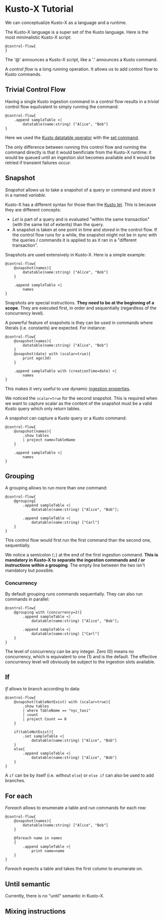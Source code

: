 # Kusto-X Tutorial

We can conceptualize Kusto-X as a language and a runtime.

The Kusto-X language is a super set of the Kusto language.  Here is the most minimalistic Kusto-X script:

```kusto
@control-flow{
}
```

The '@' announces a Kusto-X script, like a '.' announces a Kusto command.

A *control flow* is a long running operation.  It allows us to add control flow to Kusto commands.

## Trivial Control Flow

Having a single Kusto ingestion command in a control flow results in a *trivial* control flow equilvalent to simply running the command:

```kusto
@control-flow{
    .append sampleTable <|
        datatable(name:string) ["Alice", "Bob"]
}
```

Here we used the [Kusto datatable operator](https://docs.microsoft.com/en-us/azure/data-explorer/kusto/query/datatableoperator?pivots=azuredataexplorer) with the [set command](https://docs.microsoft.com/en-us/azure/data-explorer/kusto/management/data-ingestion/ingest-from-query).

The only difference between running this control flow and running the command directly is that it would benificiate from the Kusto-X runtime:  it would be queued until an ingestion slot becomes available and it would be retried if transient failures occur.

## Snapshot

*Snapshot* allows us to take a snapshot of a query or command and store it in a named *variable*.

Kusto-X has a different syntax for those than the [Kusto let](https://docs.microsoft.com/en-us/azure/data-explorer/kusto/query/letstatement).  This is because they are different concepts:

* *Let* is part of a query and is evaluated "within the same transaction" (with the same list of extents) than the query.
* A snapshot is taken at one point in time and *stored* in the control flow.  If the control flow runs for a while, the snapshot might not be in sync with the queries / commands it is applied to as it ran in a "different transaction".

Snapshots are used extensively in Kusto-X.  Here is a simple example:

```kusto
@control-flow{
    @snapshot(names){
        datatable(name:string) ["Alice", "Bob"]
    }

    .append sampleTable <|
        names
}
```

Snapshots are special instructions.  **They need to be at the beginning of a scope**.  They are executed first, in order and sequentially (regardless of the concurrency level).

A powerful feature of snapshots is they can be used in commands where literals (i.e. constants) are expected.  For instance:

```kusto
@control-flow{
    @snapshot(names){
        datatable(name:string) ["Alice", "Bob"]
    }
    @snapshot(date) with (scalar=true){
        print ago(3d)
    }

    .append sampleTable with (creationTime=date) <|
        names
}
```

This makes it very useful to use dynamic [ingestion properties](https://docs.microsoft.com/en-us/azure/data-explorer/ingestion-properties).

We noticed the `scalar=true` for the second snapshot.  This is required when we want to capture scalar as the content of the snapshot must be a valid Kusto query which only return tables.

A snapshot can capture a Kusto query or a Kusto command:

```kusto
@control-flow{
    @snapshot(names){
        .show tables 
        | project name=TableName
    }

    .append sampleTable <|
        names
}
```

## Grouping

A grouping allows to run more than one command:

```kusto
@control-flow{
    @grouping{
        .append sampleTable <|
            datatable(name:string) ["Alice", "Bob"];

        .append sampleTable <|
            datatable(name:string) ["Carl"]
    }
}
```

This control flow would first run the first command than the second one, sequentially.

We notice a semicolon (`;`) at the end of the first ingestion command.  **This is mandatory in Kusto-X to separate the ingestion commands and / or instructions within a grouping**.  The empty line between the two isn't mandatory but possible.

### Concurrency

By default grouping runs commands sequentially.  They can also run commands in parallel:

```kusto
@control-flow{
    @grouping with (concurrency=2){
        .append sampleTable <|
            datatable(name:string) ["Alice", "Bob"];

        .append sampleTable <|
            datatable(name:string) ["Carl"]
    }
}
```

The level of concurrency can be any integer.  Zero (0) means no concurrency, which is equivalent to one (1) and is the default.  The effective concurrency level will obviously be subject to the ingestion slots available.

## If

*If* allows to branch according to data:

```kusto
@control-flow{
    @snapshot(tableNotExist) with (scalar=true){
        .show tables 
        | where TableName == "nyc_taxi"
        | count
        | project Count == 0
    }

    if(tableNotExist){
        .set sampleTable <|
            datatable(name:string) ["Alice", "Bob"]
    }
    else{
        .append sampleTable <|
            datatable(name:string) ["Alice", "Bob"]
    }
}
```

A `if` can be by itself (i.e. without `else`) or `else if` can also be used to add branches.

## For each

*Foreach* allows to enumerate a table and run commands for each row:

```kusto
@control-flow{
    @snapshot(names){
        datatable(name:string) ["Alice", "Bob"]
    }

    @foreach name in names
    {
        .append sampleTable <|
            print name=name
    }
}
```

*Foreach* expects a table and takes the first column to enumerate on.

## Until semantic

Currently, there is no "until" semantic in Kusto-X.

## Mixing instructions